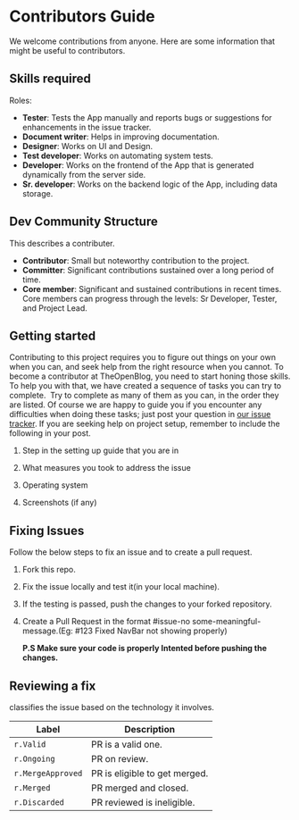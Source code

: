 # **Contributors Guide**

We welcome contributions from anyone. Here are some information that might be useful to contributors.

## Skills required
Roles:

*   **Tester**: Tests the App manually and reports bugs or suggestions for enhancements in the issue tracker.
*   **Document writer**: Helps in improving documentation.
*   **Designer**: Works on UI and Design.
*   **Test developer**: Works on automating system tests.
*   **Developer**: Works on the frontend of the App that is generated dynamically from the server side.
*   **Sr. developer**: Works on the backend logic of the App, including data storage.

## Dev Community Structure
This describes a contributer.

*   **Contributor**: Small but noteworthy contribution to the project.
*   **Committer**: Significant contributions sustained over a long period of time.
*   **Core member**: Significant and sustained contributions in recent times. Core members can progress through the levels: Sr Developer, Tester, and Project Lead.

## Getting started

Contributing to this project requires you to figure out things on your own when you can, and seek help from the right resource when you cannot. To become a contributor at TheOpenBlog, you need to start honing those skills. To help you with that, we have created a sequence of tasks you can try to complete.  Try to complete as many of them as you can, in the order they are listed. Of course we are happy to guide you if you encounter any difficulties when doing these tasks; just post your question in [our issue tracker](https://github.com/TheOpenBlog/TheOpenBlog/issues). If you are seeking help on project setup, remember to include the following in your post.

1. Step in the setting up guide that you are in

2. What measures you took to address the issue

3. Operating system

4. Screenshots (if any)

## Fixing Issues

Follow the below steps to fix an issue and to create a pull request.

1. Fork this repo.

2. Fix the issue locally and test it(in your local machine).

3. If the testing is passed, push the changes to your forked repository.

4. Create a Pull Request in the format #issue-no some-meaningful-message.(Eg: #123 Fixed NavBar not showing properly)

    **P.S Make sure your code is properly Intented before pushing the changes.**

## **Reviewing a fix**
classifies the issue based on the technology it involves.

|Label             | Description                                                      
|------------------|-------------------------------
|`r.Valid`         |PR is a valid one.
|`r.Ongoing`       |PR on review.                     
|`r.MergeApproved` |PR is eligible to get merged.                
|`r.Merged`        |PR merged and closed.                  
|`r.Discarded`     |PR reviewed is ineligible.                     

